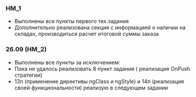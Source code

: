 ### HM_1

- Выполнены все пункты первого тех.задания
- Дополнительно реализована секция с информацией о наличии на складах, производиться расчет итоговой суммы заказа

### 26.09 (HM_2)
- Выполнены все пункты за исключением: 
- Пока не удалось реализовать 8 пункт задания ( реализация OnPush стратегии)
- 13п (применение директивы ngClass и ngStyle) и 14п (реализация своей функциональности) реализую в следующем задании
